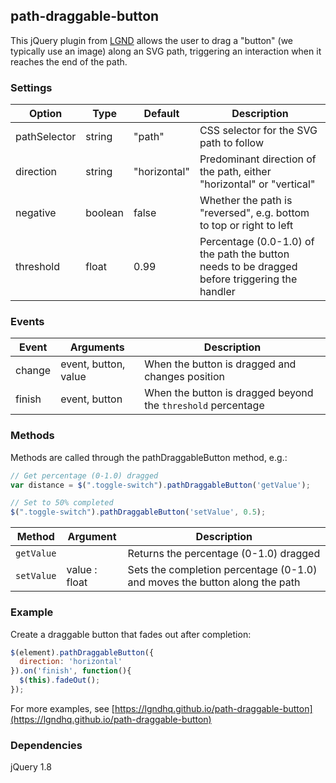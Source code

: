 path-draggable-button
-------

This jQuery plugin from [LGND](https://lgnd.com) allows the user to drag a "button" (we typically use an image) along an SVG path, triggering an interaction when it reaches the end of the path.

### Settings

Option | Type | Default | Description
------ | ---- | ------- | -----------
pathSelector | string | "path" | CSS selector for the SVG path to follow
direction | string | "horizontal" | Predominant direction of the path, either "horizontal" or "vertical"
negative | boolean | false | Whether the path is "reversed", e.g. bottom to top or right to left
threshold | float | 0.99 | Percentage (0.0-1.0) of the path the button needs to be dragged before triggering the handler

### Events

Event | Arguments | Description
----- | --------- | -----------
change | event, button, value | When the button is dragged and changes position
finish | event, button | When the button is dragged beyond the `threshold` percentage

### Methods

Methods are called through the pathDraggableButton method, e.g.:

```javascript
// Get percentage (0-1.0) dragged
var distance = $(".toggle-switch").pathDraggableButton('getValue');

// Set to 50% completed
$(".toggle-switch").pathDraggableButton('setValue', 0.5);
```

Method | Argument | Description
------ | -------- | -----------
`getValue` | | Returns the percentage (0-1.0) dragged
`setValue` | value : float | Sets the completion percentage (0-1.0) and moves the button along the path

### Example

Create a draggable button that fades out after completion:

```javascript
$(element).pathDraggableButton({
  direction: 'horizontal'
}).on('finish', function(){
  $(this).fadeOut();
});
```

For more examples, see [https://lgndhq.github.io/path-draggable-button](https://lgndhq.github.io/path-draggable-button)

### Dependencies

jQuery 1.8
